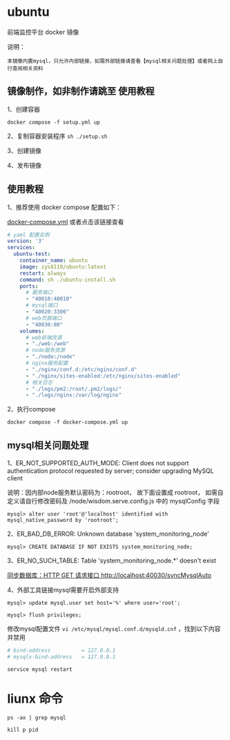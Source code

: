# ubuntu

前端监控平台 docker 镜像

说明：

    本镜像内置mysql，只允许内部链接，如需外部链接请查看【mysql相关问题处理】或者网上自行查阅相关资料

## 镜像制作，如非制作请跳至 使用教程

1、创建容器

`docker compose -f setup.yml up`

2、复制容器安装程序
`sh ./setup.sh`

3、创建镜像

4、发布镜像

## 使用教程

1、推荐使用 docker compose 配置如下：

[docker-compose.yml](https://github.com/zys8119/web-monitoring/blob/ubuntu/docker-compose.yml) 或者点击该链接查看

```yaml
# yaml 配置实例
version: '3'
services:
  ubuntu-test:
    container_name: ubuntu
    image: zys8119/ubuntu:latest
    restart: always
    command: sh ./ubuntu-install.sh
    ports:
      # 服务端口
      - "40010:40010"
      # mysql端口
      - "40020:3306"
      # web页面端口
      - "40030:80"
    volumes:
      # web前端资源
      - "./web:/web"
      # node服务资源
      - "./node:/node"
      # nginx服务配置
      - "./nginx/conf.d:/etc/nginx/conf.d"
      - "./nginx/sites-enabled:/etc/nginx/sites-enabled"
      # 相关日志
      - "./logs/pm2:/root/.pm2/logs/"
      - "./logs/nginx:/var/log/nginx"
```

2、执行compose

`docker compose -f docker-compose.yml up `

## mysql相关问题处理

1、ER_NOT_SUPPORTED_AUTH_MODE: Client does not support authentication protocol requested by server; consider upgrading MySQL client

说明：因内部node服务默认密码为：rootroot， 故下面设置成 rootroot， 如需自定义请自行修改密码及 /node/wisdom.serve.config.js 中的 mysqlConfig 字段

`mysql> alter user 'root'@'localhost' identified with mysql_native_password by 'rootroot';`

2、ER_BAD_DB_ERROR: Unknown database 'system_monitoring_node'

`mysql> CREATE DATABASE IF NOT EXISTS system_monitoring_node;`

3、ER_NO_SUCH_TABLE: Table 'system_monitoring_node.*' doesn't exist

[同步数据库：HTTP GET 请求接口 http://localhost:40030/syncMysqlAuto](http://localhost:40030/syncMysqlAuto)

4、外部工具链接mysql需要开启外部支持

`mysql> update mysql.user set host='%' where user='root';`

`mysql> flush privileges;`

修改mysql配置文件 `vi /etc/mysql/mysql.conf.d/mysqld.cnf` ，找到以下内容并禁用

```yaml
# bind-address          = 127.0.0.1
# mysqlx-bind-address   = 127.0.0.1
```

`service mysql restart`


# liunx 命令

`ps -ax | grep mysql`

`kill p pid`
